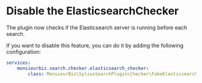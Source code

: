 # Disable the ElasticsearchChecker

The plugin now checks if the Elasticsearch server is running before each search. 

If you want to disable this feature, you can do it by adding the following configuration:

```yaml
services:
    monsieurbiz.search.checker.elasticsearch_checker:
        class: MonsieurBiz\SyliusSearchPlugin\Checker\FakeElasticsearchChecker
```
